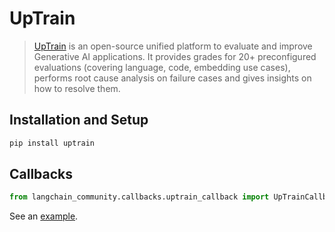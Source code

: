 # UpTrain

>[UpTrain](https://uptrain.ai/) is an open-source unified platform to evaluate and
>improve Generative AI applications. It provides grades for 20+ preconfigured evaluations 
>(covering language, code, embedding use cases), performs root cause analysis on failure 
>cases and gives insights on how to resolve them.

## Installation and Setup

```bash
pip install uptrain
```

## Callbacks

```python
from langchain_community.callbacks.uptrain_callback import UpTrainCallbackHandler
```

See an [example](/LangChain/langchain_docs/integrations/callbacks/uptrain).
